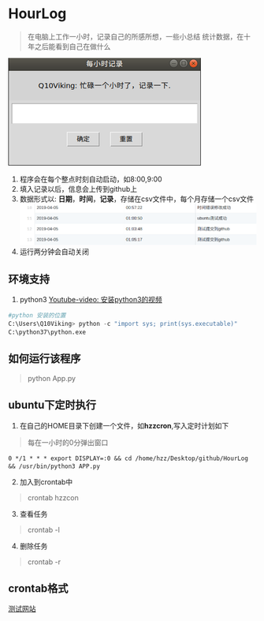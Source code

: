 # HourLog

> 在电脑上工作一小时，记录自己的所感所想，一些小总结
统计数据，在十年之后能看到自己在做什么



![](./imgs/app.png)

1. 程序会在每个整点时刻自动启动，如8:00,9:00
2. 填入记录以后，信息会上传到github上
3. 数据形式以: **日期**，**时间**，**记录**，存储在csv文件中，每个月存储一个csv文件
![](./imgs/data.png)
4. 运行两分钟会自动关闭


## 环境支持

1. python3 [Youtube-video: 安装python3的视频](https://www.youtube.com/watch?v=V_ACbv4329E)

```python
#python 安装的位置
C:\Users\Q10Viking> python -c "import sys; print(sys.executable)"
C:\python37\python.exe
```

## 如何运行该程序

> python App.py

## ubuntu下定时执行

1. 在自己的HOME目录下创建一个文件，如**hzzcron**,写入定时计划如下


> 每在一小时的0分弹出窗口

```
0 */1 * * * export DISPLAY=:0 && cd /home/hzz/Desktop/github/HourLog && /usr/bin/python3 APP.py 

```

2. 加入到crontab中

> crontab hzzcon

3. 查看任务

> crontab -l

4. 删除任务

> crontab -r


## crontab格式

[测试网站](https://crontab.guru/)

